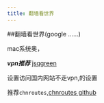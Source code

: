 ```yaml
---
title: 翻墙看世界
---
```



##翻墙看世界(google ......)
  
mac系统奥，

***vpn推荐*** [jsqgreen](jsqgreen.net)

设置访问国内网站不走vpn,的设置

推荐`chnroutes`,[chnroutes github](https://github.com/huyongde/chnroutes)


